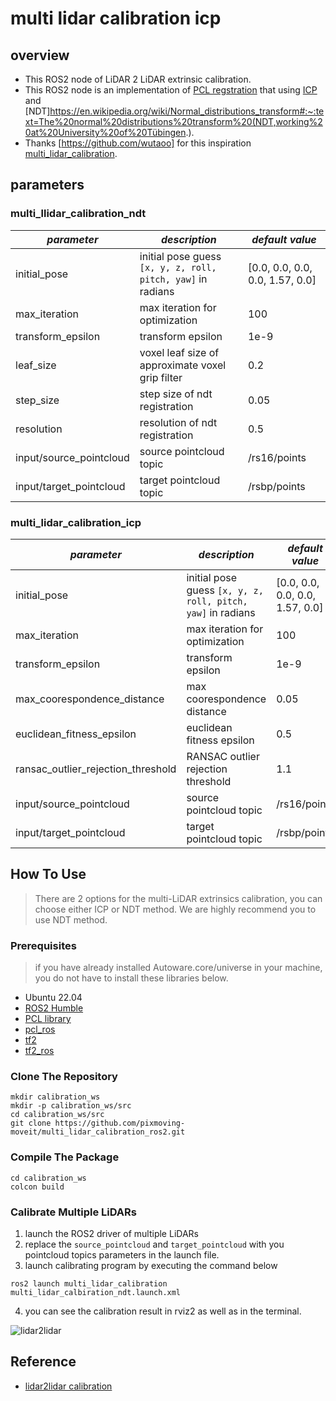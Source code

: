 # multi lidar calibration icp

## overview
- This ROS2 node of LiDAR 2 LiDAR extrinsic calibration.
- This ROS2 node is an implementation of [PCL regstration](https://pcl.readthedocs.io/projects/tutorials/en/latest/registration_api.html#registration-api) that using [ICP](https://www.google.com/url?sa=t&rct=j&q=&esrc=s&source=web&cd=&cad=rja&uact=8&ved=2ahUKEwiP7u7YqNP-AhVMCd4KHc61CJYQFnoECA8QAQ&url=https%3A%2F%2Fen.wikipedia.org%2Fwiki%2FIterative_closest_point&usg=AOvVaw0QHlhbU9_wC-E-cE_v13nG) and [NDT]https://en.wikipedia.org/wiki/Normal_distributions_transform#:~:text=The%20normal%20distributions%20transform%20(NDT,working%20at%20University%20of%20Tübingen.).
- Thanks [https://github.com/wutaoo] for this inspiration [multi_lidar_calibration](https://github.com/wutaoo/multi_lidar_calibration).

## parameters

### multi_llidar_calibration_ndt

|*parameter*|*description*| *default value*|
|--|--|--|
|initial_pose| initial pose guess `[x, y, z, roll, pitch, yaw]` in radians | [0.0, 0.0, 0.0, 0.0, 1.57, 0.0] |
|max_iteration| max iteration for optimization | 100 |
|transform_epsilon| transform epsilon | 1e-9 |
|leaf_size| voxel leaf size of approximate voxel grip filter | 0.2 |
|step_size| step size of ndt registration | 0.05 |
|resolution| resolution of ndt registration | 0.5 |
|input/source_pointcloud| source pointcloud topic | /rs16/points |
|input/target_pointcloud| target pointcloud topic | /rsbp/points |

### multi_lidar_calibration_icp

|*parameter*|*description*| *default value*|
|--|--|--|
|initial_pose| initial pose guess `[x, y, z, roll, pitch, yaw]` in radians | [0.0, 0.0, 0.0, 0.0, 1.57, 0.0] |
|max_iteration| max iteration for optimization | 100 |
|transform_epsilon| transform epsilon | 1e-9 |
|max_coorespondence_distance| max coorespondence distance | 0.05 |
|euclidean_fitness_epsilon| euclidean fitness epsilon | 0.5 |
|ransac_outlier_rejection_threshold| RANSAC outlier rejection threshold | 1.1 |
|input/source_pointcloud| source pointcloud topic | /rs16/points |
|input/target_pointcloud| target pointcloud topic | /rsbp/points |

## How To Use

> There are 2 options for the multi-LiDAR extrinsics calibration, you can choose either ICP or NDT method. We are highly recommend you to use NDT method.

### Prerequisites

> if you have already installed Autoware.core/universe in your machine, you do not have to install these libraries below.

- Ubuntu 22.04
- [ROS2 Humble](https://docs.ros.org/en/humble/index.html)
- [PCL library](https://pointclouds.org)
- [pcl_ros](http://wiki.ros.org/pcl_ros)
- [tf2](https://docs.ros.org/en/foxy/Tutorials/Intermediate/Tf2/Tf2-Main.html)
- [tf2_ros](https://docs.ros.org/en/foxy/Tutorials/Intermediate/Tf2/Tf2-Main.html)

### Clone The Repository
```shell
mkdir calibration_ws
mkdir -p calibration_ws/src
cd calibration_ws/src
git clone https://github.com/pixmoving-moveit/multi_lidar_calibration_ros2.git
```

### Compile The Package

```shell
cd calibration_ws
colcon build
```

### Calibrate Multiple LiDARs

1. launch the ROS2 driver of multiple LiDARs
2. replace the `source_pointcloud` and `target_pointcloud` with you pointcloud topics parameters in the launch file.
3. launch calibrating program by executing the command below
```shell
ros2 launch multi_lidar_calibration multi_lidar_calbiration_ndt.launch.xml
```
4. you can see the calibration result in rviz2 as well as in the terminal.

![lidar2lidar](./images/lidar2lidar.gif)

## Reference

- [lidar2lidar calibration](https://pixmoving-moveit.github.io/pixkit-documentation-en/sensor-calibration/LiDAR-LiDAR-calibration/)